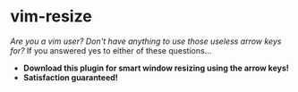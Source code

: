 vim-resize
==========

*Are you a vim user? Don't have anything to use those useless arrow keys for?* If you answered yes to either of these questions...

* **Download this plugin for smart window resizing using the arrow keys!**
* **Satisfaction guaranteed!**
